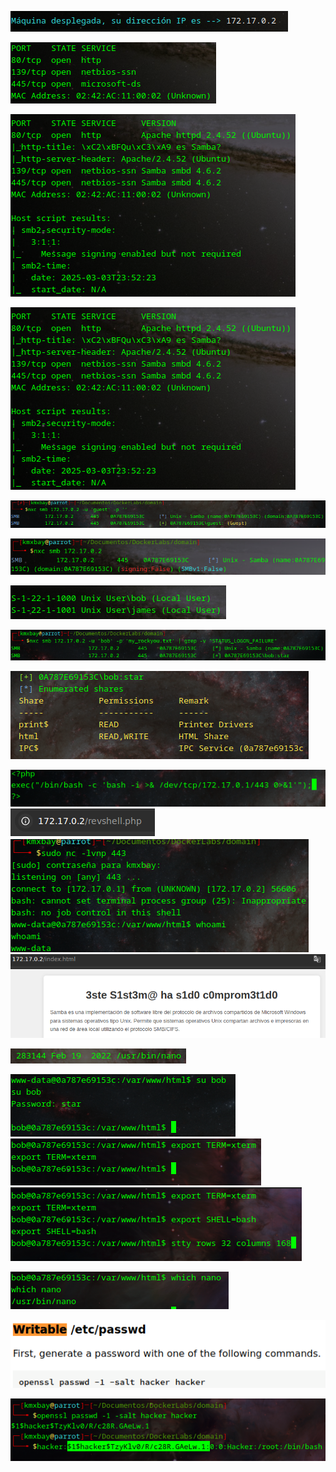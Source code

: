 ![](images/images-domain/Pasted%20image%2020250303175108.png)

![](images/images-domain/Pasted%20image%2020250303175050.png)

![](images/images-domain/Pasted%20image%2020250303175248.png)

![](images/images-domain/Pasted%20image%2020250303175338.png)

![](images/images-domain/Pasted%20image%2020250303180939.png)


![](images/images-domain/Pasted%20image%2020250303175634.png)

![](images/images-domain/Pasted%20image%2020250303175832.png)

![](images/images-domain/Pasted%20image%2020250303181617.png)

![](images/images-domain/Pasted%20image%2020250303182038.png)

![](images/images-domain/Pasted%20image%2020250303182807.png)
![](images/images-domain/Pasted%20image%2020250303183229.png)
![](images/images-domain/Pasted%20image%2020250303183316.png)
![](images/images-domain/Pasted%20image%2020250303183526.png)

![](images/images-domain/Pasted%20image%2020250303183604.png)

![](images/images-domain/Pasted%20image%2020250303183729.png)
![](images/images-domain/Pasted%20image%2020250303184356.png)
![](images/images-domain/Pasted%20image%2020250303184536.png)

![](images/images-domain/Pasted%20image%2020250303184704.png)

![](images/images-domain/Pasted%20image%2020250303184952.png)

![](images/images-domain/Pasted%20image%2020250303185112.png)






